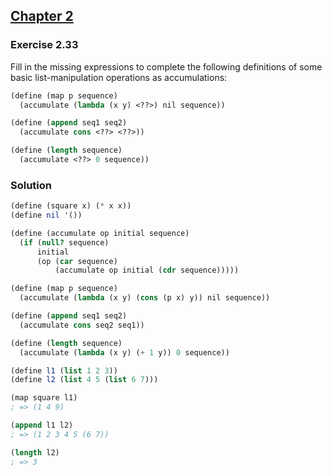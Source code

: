 ## [Chapter 2](../index.md#2-Building-Abstractions-with-Data)

### Exercise 2.33

Fill in the missing expressions to complete the following definitions of some basic list-manipulation operations as accumulations:

```scheme
(define (map p sequence)
  (accumulate (lambda (x y) <??>) nil sequence))

(define (append seq1 seq2)
  (accumulate cons <??> <??>))

(define (length sequence)
  (accumulate <??> 0 sequence))
```

### Solution

```scheme
(define (square x) (* x x))
(define nil '())

(define (accumulate op initial sequence)
  (if (null? sequence)
      initial
      (op (car sequence)
          (accumulate op initial (cdr sequence)))))

(define (map p sequence)
  (accumulate (lambda (x y) (cons (p x) y)) nil sequence))

(define (append seq1 seq2)
  (accumulate cons seq2 seq1))

(define (length sequence)
  (accumulate (lambda (x y) (+ 1 y)) 0 sequence))

(define l1 (list 1 2 3))
(define l2 (list 4 5 (list 6 7)))

(map square l1)
; => (1 4 9)

(append l1 l2)
; => (1 2 3 4 5 (6 7))

(length l2)
; => 3
```

